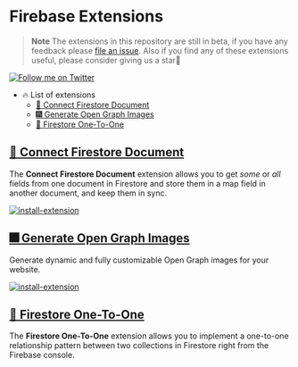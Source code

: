# Firebase Extensions

> **Note** The extensions in this repository are still in beta, if you have any feedback please [file an issue](). Also if you find any of these extensions useful, please consider giving us a star🌟

[![Follow me on Twitter](https://img.shields.io/twitter/follow/yamankatby?style=social)](https://twitter.com/intent/follow?screen_name=yamankatby)

- 🔥 List of extensions
  - [🔌 Connect Firestore Document](#-connect-firestore-document)
  - [🎆 Generate Open Graph Images](#-generate-open-graph-images)
  - [🔗 Firestore One-To-One](#-firestore-one-to-one)

## [🔌 Connect Firestore Document](https://github.com/yamankatby/firebase-extensions/tree/main/packages/firestore-connect-document)

The **Connect Firestore Document** extension allows you to get _some_ or _all_ fields from one document in Firestore and store them in a map field in another document, and keep them in sync.

[![install-extension](https://user-images.githubusercontent.com/35961879/201528504-4e99bfc7-8691-4151-b63d-0511097d7c18.png)](https://console.firebase.google.com/project/_/extensions/install?ref=yaman/firestore-connect-document)

## [🎆 Generate Open Graph Images](https://github.com/yamankatby/firebase-extensions/tree/main/packages/generate-og-image)

Generate dynamic and fully customizable Open Graph images for your website.

[![install-extension](https://user-images.githubusercontent.com/35961879/201528504-4e99bfc7-8691-4151-b63d-0511097d7c18.png)](https://console.firebase.google.com/project/_/extensions/install?ref=yaman/generate-og-image)

## [🔗 Firestore One-To-One](https://github.com/yamankatby/firebase-extensions/tree/main/packages/firestore-one-to-one)

The **Firestore One-To-One** extension allows you to implement a one-to-one relationship pattern between two collections in Firestore right from the Firebase console.
